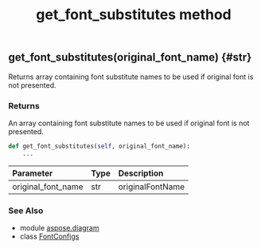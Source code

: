﻿---
title: get_font_substitutes method
second_title: Aspose.Diagram for Python via .NET API References
description: 
type: docs
weight: 30
url: /python-net/aspose.diagram/fontconfigs/get_font_substitutes/
is_root: false
---

## get_font_substitutes(original_font_name) {#str}

Returns array containing font substitute names to be used if original font is not presented.

### Returns 


An array containing font substitute names to be used if original font is not presented.


```python
def get_font_substitutes(self, original_font_name):
    ...
```


| Parameter | Type | Description |
| :- | :- | :- |
| original_font_name | str | originalFontName |



### See Also
* module [aspose.diagram](../../)
* class [FontConfigs](/diagram/python-net/aspose.diagram/fontconfigs)
